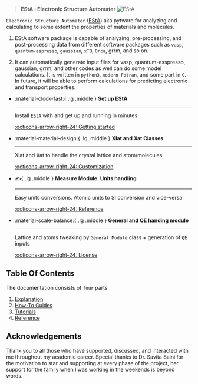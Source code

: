 
>**EStA : Electronic Structure Automater** 
![EStA](./image/logo.jpg)
 

`Electronic Structure Automater` ([EStA](home-page)) aka pytware for analyzing and calculating to some extent the properties 
of materials and molecules.

1. EStA software package is capable of analyzing, pre-processing, and post-processing data from different software packages such as `vasp`, `quantum-espresso`, `gaussian`, `xTB`,  `Orca`, grrm, and so on. 

3. It can automatically generate input files for vasp, quantum-esspresso, gaussian, grrm, and other 
codes as well can do some model calculations. It is written in `python3`, `modern Fotran`, and some 
part in `C`. In future, it will be able to perform calculations for predicting electronic and transport properties.



<div class="grid cards" markdown>

-   :material-clock-fast:{ .lg .middle } __Set up EStA__

    ---

    Install [`EStA`](#) with and get up and running in minutes

    [:octicons-arrow-right-24: Getting started](#)


-   :material-material-design:{ .lg .middle } __Xlat and Xat Classes__

    ---

    Xlat and Xat to handle the crystal lattice and atom/molecules

    [:octicons-arrow-right-24: Customization](#)



<!-- -  :material-material-design:{ .lg .middle} __HSONU__

    ---

    hello sk kkumar

    [:octicons-arrow-right-24: Customization](#) -->


-   :writing_hand:{ .lg .middle } __Measure Module: Units handling__

    ---

    Easy units conversions. Atomic units to SI conversion and vice-versa

    [:octicons-arrow-right-24: Reference](#)





-   :material-scale-balance:{ .lg .middle } __General and QE handing module__

    ---

    Lattice and atoms tweaking by `General Module` class  + generation of `QE` inputs

    [:octicons-arrow-right-24: License](#)

</div>




## Table Of Contents

The documentation consists of `four` parts

1. [Explanation](explanation.md)
2. [How-To Guides](how-to-guides.md)
3. [Tutorials](tutorials.md)
4. [Reference](reference.md)

## Acknowledgements

Thank you to all those who have supported, discussed, and interacted with me throughout my academic career. Special thanks to Dr. Savita Saini for 
the motivation to star and supporting at every phase of the project, her support for the family when I was working in the weekends is beyond words. 




